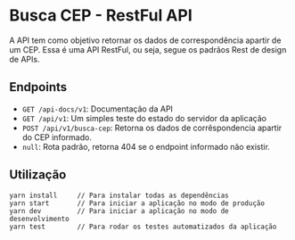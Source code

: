 # Busca CEP - RestFul API

A API tem como objetivo retornar os dados de correspondência apartir de um CEP. Essa é uma API RestFul, ou seja, segue os padrãos Rest de design de APIs.

## Endpoints

* `GET /api-docs/v1`: Documentação da API
* `GET /api/v1`: Um simples teste do estado do servidor da aplicação
* `POST /api/v1/busca-cep`: Retorna os dados de corrêspondencia apartir do CEP informado.
* `null`: Rota padrão, retorna 404 se o endpoint informado não existir.

## Utilização

```
yarn install     // Para instalar todas as dependências
yarn start       // Para iniciar a aplicação no modo de produção
yarn dev         // Para iniciar a aplicação no modo de desenvolvimento
yarn test        // Para rodar os testes automatizados da aplicação
```